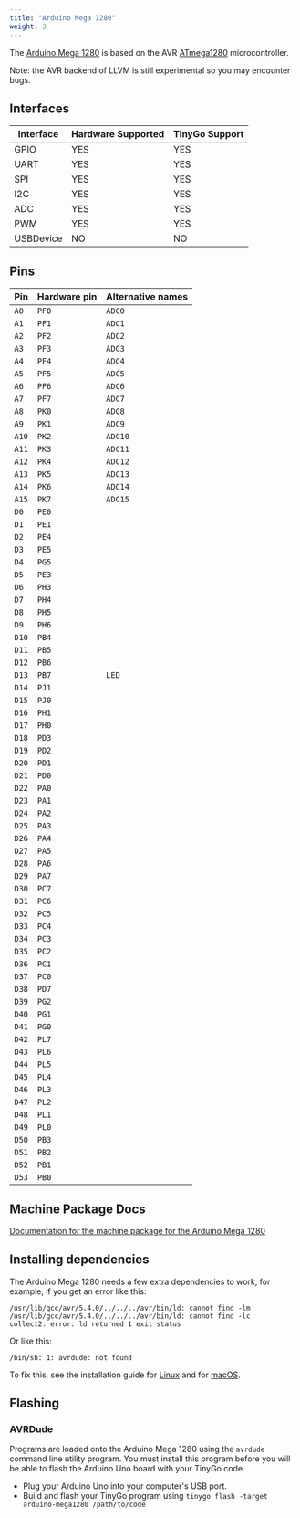 ```yaml
---
title: "Arduino Mega 1280"
weight: 3
---
```


The [Arduino Mega 1280](https://www.arduino.cc/en/Main/arduinoBoardMega/) is based on the AVR [ATmega1280](https://www.microchip.com/wwwproducts/en/ATMEGA1280) microcontroller.

Note: the AVR backend of LLVM is still experimental so you may encounter bugs.

## Interfaces

| Interface | Hardware Supported | TinyGo Support |
| --------- | ------------- | ----- |
| GPIO      | YES | YES |
| UART      | YES | YES |
| SPI       | YES | YES |
| I2C       | YES | YES |
| ADC       | YES | YES |
| PWM       | YES | YES |
| USBDevice | NO  | NO  |

## Pins

| Pin               | Hardware pin | Alternative names |
| ----------------- | ------------ | ----------------- |
| `A0`              | `PF0`        | `ADC0`            |
| `A1`              | `PF1`        | `ADC1`            |
| `A2`              | `PF2`        | `ADC2`            |
| `A3`              | `PF3`        | `ADC3`            |
| `A4`              | `PF4`        | `ADC4`            |
| `A5`              | `PF5`        | `ADC5`            |
| `A6`              | `PF6`        | `ADC6`            |
| `A7`              | `PF7`        | `ADC7`            |
| `A8`              | `PK0`        | `ADC8`            |
| `A9`              | `PK1`        | `ADC9`            |
| `A10`             | `PK2`        | `ADC10`           |
| `A11`             | `PK3`        | `ADC11`           |
| `A12`             | `PK4`        | `ADC12`           |
| `A13`             | `PK5`        | `ADC13`           |
| `A14`             | `PK6`        | `ADC14`           |
| `A15`             | `PK7`        | `ADC15`           |
| `D0`              | `PE0`        |                   |
| `D1`              | `PE1`        |                   |
| `D2`              | `PE4`        |                   |
| `D3`              | `PE5`        |                   |
| `D4`              | `PG5`        |                   |
| `D5`              | `PE3`        |                   |
| `D6`              | `PH3`        |                   |
| `D7`              | `PH4`        |                   |
| `D8`              | `PH5`        |                   |
| `D9`              | `PH6`        |                   |
| `D10`             | `PB4`        |                   |
| `D11`             | `PB5`        |                   |
| `D12`             | `PB6`        |                   |
| `D13`             | `PB7`        | `LED`             |
| `D14`             | `PJ1`        |                   |
| `D15`             | `PJ0`        |                   |
| `D16`             | `PH1`        |                   |
| `D17`             | `PH0`        |                   |
| `D18`             | `PD3`        |                   |
| `D19`             | `PD2`        |                   |
| `D20`             | `PD1`        |                   |
| `D21`             | `PD0`        |                   |
| `D22`             | `PA0`        |                   |
| `D23`             | `PA1`        |                   |
| `D24`             | `PA2`        |                   |
| `D25`             | `PA3`        |                   |
| `D26`             | `PA4`        |                   |
| `D27`             | `PA5`        |                   |
| `D28`             | `PA6`        |                   |
| `D29`             | `PA7`        |                   |
| `D30`             | `PC7`        |                   |
| `D31`             | `PC6`        |                   |
| `D32`             | `PC5`        |                   |
| `D33`             | `PC4`        |                   |
| `D34`             | `PC3`        |                   |
| `D35`             | `PC2`        |                   |
| `D36`             | `PC1`        |                   |
| `D37`             | `PC0`        |                   |
| `D38`             | `PD7`        |                   |
| `D39`             | `PG2`        |                   |
| `D40`             | `PG1`        |                   |
| `D41`             | `PG0`        |                   |
| `D42`             | `PL7`        |                   |
| `D43`             | `PL6`        |                   |
| `D44`             | `PL5`        |                   |
| `D45`             | `PL4`        |                   |
| `D46`             | `PL3`        |                   |
| `D47`             | `PL2`        |                   |
| `D48`             | `PL1`        |                   |
| `D49`             | `PL0`        |                   |
| `D50`             | `PB3`        |                   |
| `D51`             | `PB2`        |                   |
| `D52`             | `PB1`        |                   |
| `D53`             | `PB0`        |                   |

## Machine Package Docs

[Documentation for the machine package for the Arduino Mega 1280](../machine/arduino-mega1280)

## Installing dependencies

The Arduino Mega 1280 needs a few extra dependencies to work, for example, if you get an error like this:

```text
/usr/lib/gcc/avr/5.4.0/../../../avr/bin/ld: cannot find -lm
/usr/lib/gcc/avr/5.4.0/../../../avr/bin/ld: cannot find -lc
collect2: error: ld returned 1 exit status
```

Or like this:

```text
/bin/sh: 1: avrdude: not found
```

To fix this, see the installation guide for [Linux](../../../../getting-started/install/linux/#avr-eg-arduino-uno-2) and for [macOS](../../../../getting-started/install/macos/#avr-eg-arduino-uno-2).

## Flashing

### AVRDude

Programs are loaded onto the Arduino Mega 1280 using the `avrdude` command line utility program. You must install this program before you will be able to flash the Arduino Uno board with your TinyGo code.

- Plug your Arduino Uno into your computer's USB port.
- Build and flash your TinyGo program using `tinygo flash -target arduino-mega1280 /path/to/code`
